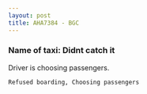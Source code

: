 ```yaml
---
layout: post
title: AHA7384 - BGC
---
```


### Name of taxi: Didnt catch it

Driver is choosing passengers. 

```Refused boarding, Choosing passengers```
